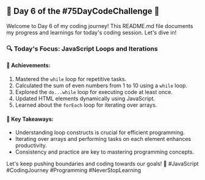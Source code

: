 ## 🚀 Day 6 of the #75DayCodeChallenge 🚀

Welcome to Day 6 of my coding journey! This README.md file documents my progress and learnings for today's coding session. Let's dive in!

### 🔍 Today's Focus: JavaScript Loops and Iterations

#### 🎯 Achievements:
1. Mastered the `while` loop for repetitive tasks.
2. Calculated the sum of even numbers from 1 to 10 using a `while` loop.
3. Explored the `do...while` loop for executing code at least once.
4. Updated HTML elements dynamically using JavaScript.
5. Learned about the `forEach` loop for iterating over arrays.

#### 🔑 Key Takeaways:
- Understanding loop constructs is crucial for efficient programming.
- Iterating over arrays and performing tasks on each element enhances productivity.
- Consistency and practice are key to mastering programming concepts.

Let's keep pushing boundaries and coding towards our goals! 💪 #JavaScript #CodingJourney #Programming #NeverStopLearning
